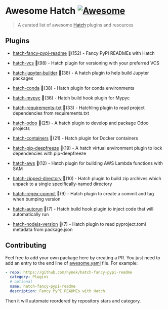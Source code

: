 # Awesome Hatch [![Awesome](https://awesome.re/badge-flat.svg)](https://github.com/sindresorhus/awesome)

> A curated list of awesome [Hatch](https://hatch.pypa.io/latest/) plugins and resources


## Plugins
  
- [hatch-fancy-pypi-readme](https://github.com/hynek/hatch-fancy-pypi-readme) 🌟(152) - Fancy PyPI READMEs with Hatch
  
- [hatch-vcs](https://github.com/ofek/hatch-vcs) 🌟(98) - Hatch plugin for versioning with your preferred VCS
  
- [hatch-jupyter-builder](https://github.com/jupyterlab/hatch-jupyter-builder) 🌟(38) - A hatch plugin to help build Jupyter packages
  
- [hatch-conda](https://github.com/OldGrumpyViking/hatch-conda) 🌟(38) - Hatch plugin for conda environments
  
- [hatch-mypyc](https://github.com/ofek/hatch-mypyc) 🌟(36) - Hatch build hook plugin for Mypyc
  
- [hatch-requirements-txt](https://github.com/repo-helper/hatch-requirements-txt) 🌟(33) - Hatchling plugin to read project dependencies from requirements.txt
  
- [hatch-odoo](https://github.com/acsone/hatch-odoo) 🌟(25) - A hatch plugin to develop and package Odoo projects
  
- [hatch-containers](https://github.com/ofek/hatch-containers) 🌟(21) - Hatch plugin for Docker containers
  
- [hatch-pip-deepfreeze](https://github.com/sbidoul/hatch-pip-deepfreeze) 🌟(19) - A hatch virtual environment plugin to lock dependencies with pip-deepfreeze
  
- [hatch-aws](https://github.com/aka-raccoon/hatch-aws) 🌟(12) - Hatch plugin for building AWS Lambda functions with SAM
  
- [hatch-zipped-directory](https://github.com/dairiki/hatch-zipped-directory) 🌟(10) - Hatch plugin to build zip archives which unpack to a single specifically-named directory
  
- [hatch-regex-commit](https://github.com/frankie567/hatch-regex-commit) 🌟(9) - Hatch plugin to create a commit and tag when bumping version
  
- [hatch-autorun](https://github.com/ofek/hatch-autorun) 🌟(7) - Hatch build hook plugin to inject code that will automatically run
  
- [hatch-nodejs-version](https://github.com/agoose77/hatch-nodejs-version) 🌟(7) - Hatch plugin to read pyproject.toml metadata from package.json
  


## Contributing

Feel free to add your own package here by creating a PR. You just need to add an entry to the end line of [awesome.yaml](./awesome.yaml) file.
For example:

```yaml
- repo: https://github.com/hynek/hatch-fancy-pypi-readme
  category: Plugins
  # optional
  name: hatch-fancy-pypi-readme
  description: Fancy PyPI READMEs with Hatch
```

Then it will automate reordered by repository stars and category.